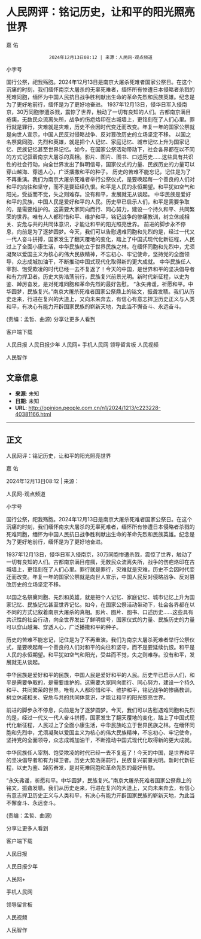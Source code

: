 # 人民网评：铭记历史，让和平的阳光照亮世界

嘉 佑


					2024年12月13日08:12 | 来源：人民网-观点频道


小字号





国行公祭，祀我殇胞。2024年12月13日是南京大屠杀死难者国家公祭日。在这个沉痛的时刻，我们缅怀南京大屠杀的无辜死难者，缅怀所有惨遭日本侵略者杀戮的死难同胞，缅怀为中国人民抗日战争胜利献出生命的革命先烈和民族英雄。纪念是为了更好地前行，缅怀是为了更好地奋进。
1937年12月13日，侵华日军入侵南京，30万同胞惨遭杀戮，震惊了世界，触动了一切有良知的人们。古都南京满目疮痍，无数民众流离失所，战争的伤疤烙印在古城墙上，更铭刻在了人们心里。罪行就是罪行，灾难就是灾难，历史不会因时代变迁而改变。年复一年的国家公祭就是向世人宣示，中国人民反对侵略战争、反对篡改历史的立场坚定不移。
以国之名祭奠同胞、先烈和英雄，就是把个人记忆、家庭记忆、城市记忆上升为国家记忆、民族记忆甚至世界记忆。如今，在国家公祭活动带动下，社会各界都在以不同的方式记叙着南京大屠杀的真相。影片、图片、图书、口述历史……这些具有共识性的社会行动，向全世界发出了鲜明信号，国家仪式的力量、民族历史的力量可以穿山越海、穿透人心，广泛播撒和平的种子。
历史的苦难不能忘记，记住是为了不再重演。我们为南京大屠杀死难者举行公祭仪式，是要唤起每一个善良的人们对和平的向往和坚守，而不是要延续仇恨。和平是人民的永恒期望。和平犹如空气和阳光，受益而不觉，失之则难存。没有和平，发展就无从谈起。
中华民族是爱好和平的民族，中国人民是爱好和平的人民。历史早已启示人们，和平是需要争取的，是需要维护的。这需要大家同向而行、同心努力，建设一个持久和平、共同繁荣的世界。唯有人人都珍惜和平、维护和平，铭记战争的惨痛教训，树立休戚相关、安危与共的共同体意识，才能让和平的阳光照亮世界。
前进的脚步永不停息，向前是为了逐梦圆梦。今天，我们可以告慰遇难同胞和先烈的是，经过一代又一代人奋斗拼搏，国家发生了翻天覆地的变化，踏上了中国式现代化新征程，人民过上了全面小康生活，中华民族屹立于世界民族之林。在缅怀同胞和先烈中，尤须凝聚以爱国主义为核心的伟大民族精神，不忘初心、牢记使命，坚持党的全面领导，众志成城加油干，不断推动中国式现代化取得新的更大成就。
中华民族任人宰割、饱受欺凌的时代已经一去不复返了！今天的中国，是世界和平的坚决倡导者和有力捍卫者。历史大势浩荡前行，民族复兴前景光明。新时代新征程，以史为鉴、踔厉奋发，是对死难同胞和革命先烈的最好告慰。
“永矢弗谖，祈愿和平。中华圆梦，民族复兴。”南京大屠杀死难者国家公祭鼎上的铭文，振聋发聩。我们从历史走来，行进在复兴的大道上，又向未来奔去，有信心有意志捍卫历史正义与人类和平，有决心有能力开辟国家民族的崭新天地，为此当不懈奋斗、永远奋斗。

(责编：孟哲、曲源)
分享让更多人看到  


客户端下载

人民日报
人民日报少年
人民网+
手机人民网
领导留言板
人民视频

人民智作

## 文章信息

- **来源**: 未知
- **日期**: 未知
- **URL**: http://opinion.people.com.cn/n1/2024/1213/c223228-40381166.html

---

## 正文

人民网评：铭记历史，让和平的阳光照亮世界

嘉 佑

2024年12月13日08:12 | 来源：

人民网-观点频道

小字号

国行公祭，祀我殇胞。2024年12月13日是南京大屠杀死难者国家公祭日。在这个沉痛的时刻，我们缅怀南京大屠杀的无辜死难者，缅怀所有惨遭日本侵略者杀戮的死难同胞，缅怀为中国人民抗日战争胜利献出生命的革命先烈和民族英雄。纪念是为了更好地前行，缅怀是为了更好地奋进。

1937年12月13日，侵华日军入侵南京，30万同胞惨遭杀戮，震惊了世界，触动了一切有良知的人们。古都南京满目疮痍，无数民众流离失所，战争的伤疤烙印在古城墙上，更铭刻在了人们心里。罪行就是罪行，灾难就是灾难，历史不会因时代变迁而改变。年复一年的国家公祭就是向世人宣示，中国人民反对侵略战争、反对篡改历史的立场坚定不移。

以国之名祭奠同胞、先烈和英雄，就是把个人记忆、家庭记忆、城市记忆上升为国家记忆、民族记忆甚至世界记忆。如今，在国家公祭活动带动下，社会各界都在以不同的方式记叙着南京大屠杀的真相。影片、图片、图书、口述历史……这些具有共识性的社会行动，向全世界发出了鲜明信号，国家仪式的力量、民族历史的力量可以穿山越海、穿透人心，广泛播撒和平的种子。

历史的苦难不能忘记，记住是为了不再重演。我们为南京大屠杀死难者举行公祭仪式，是要唤起每一个善良的人们对和平的向往和坚守，而不是要延续仇恨。和平是人民的永恒期望。和平犹如空气和阳光，受益而不觉，失之则难存。没有和平，发展就无从谈起。

中华民族是爱好和平的民族，中国人民是爱好和平的人民。历史早已启示人们，和平是需要争取的，是需要维护的。这需要大家同向而行、同心努力，建设一个持久和平、共同繁荣的世界。唯有人人都珍惜和平、维护和平，铭记战争的惨痛教训，树立休戚相关、安危与共的共同体意识，才能让和平的阳光照亮世界。

前进的脚步永不停息，向前是为了逐梦圆梦。今天，我们可以告慰遇难同胞和先烈的是，经过一代又一代人奋斗拼搏，国家发生了翻天覆地的变化，踏上了中国式现代化新征程，人民过上了全面小康生活，中华民族屹立于世界民族之林。在缅怀同胞和先烈中，尤须凝聚以爱国主义为核心的伟大民族精神，不忘初心、牢记使命，坚持党的全面领导，众志成城加油干，不断推动中国式现代化取得新的更大成就。

中华民族任人宰割、饱受欺凌的时代已经一去不复返了！今天的中国，是世界和平的坚决倡导者和有力捍卫者。历史大势浩荡前行，民族复兴前景光明。新时代新征程，以史为鉴、踔厉奋发，是对死难同胞和革命先烈的最好告慰。

“永矢弗谖，祈愿和平。中华圆梦，民族复兴。”南京大屠杀死难者国家公祭鼎上的铭文，振聋发聩。我们从历史走来，行进在复兴的大道上，又向未来奔去，有信心有意志捍卫历史正义与人类和平，有决心有能力开辟国家民族的崭新天地，为此当不懈奋斗、永远奋斗。

(责编：孟哲、曲源)

分享让更多人看到

客户端下载

人民日报

人民日报少年

人民网+

手机人民网

领导留言板

人民视频

人民智作

